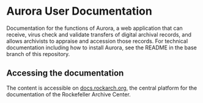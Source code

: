 # Aurora User Documentation

Documentation for the functions of Aurora, a web application that can receive, virus check and validate transfers of digital archival records, and allows archivists to appraise and accession those records. For technical documentation including how to install Aurora, see the README in the base branch of this repository.

## Accessing the documentation
The content is accessible on [docs.rockarch.org](docs.rockarch.org), the central platform for the documentation of the Rockefeller Archive Center.
